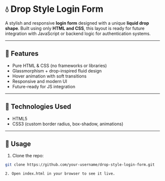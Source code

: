 # 💧 Drop Style Login Form

A stylish and responsive **login form** designed with a unique **liquid drop shape**. Built using only **HTML and CSS**, this layout is ready for future integration with JavaScript or backend logic for authentication systems.

---

## 🌟 Features

- Pure HTML & CSS (no frameworks or libraries)
- Glassmorphism + drop-inspired fluid design
- Hover animation with soft transitions
- Responsive and modern UI
- Future-ready for JS integration

---

## 🔧 Technologies Used

- HTML5
- CSS3 (custom border radius, box-shadow, animations)

---

## 🚀 Usage

1. Clone the repo:
```bash
git clone https://github.com/your-username/drop-style-login-form.git

2. Open index.html in your browser to see it live.
